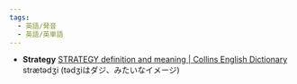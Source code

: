 ```yaml
---
tags:
  - 英語/発音
  - 英語/英単語
---
```

- **Strategy**
  [STRATEGY definition and meaning | Collins English Dictionary](https://www.collinsdictionary.com/dictionary/english/strategy)
  strætədʒi (tədʒiはダジ、みたいなイメージ)